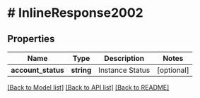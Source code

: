 # # InlineResponse2002

## Properties

Name | Type | Description | Notes
------------ | ------------- | ------------- | -------------
**account_status** | **string** | Instance Status | [optional] 

[[Back to Model list]](../../README.md#documentation-for-models) [[Back to API list]](../../README.md#documentation-for-api-endpoints) [[Back to README]](../../README.md)


